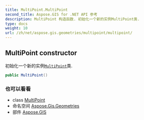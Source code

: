 ```yaml
---
title: MultiPoint.MultiPoint
second_title: Aspose.GIS for .NET API 参考
description: MultiPoint 构造函数. 初始化一个新的实例MultiPoint类.
type: docs
weight: 10
url: /zh/net/aspose.gis.geometries/multipoint/multipoint/
---
```

## MultiPoint constructor

初始化一个新的实例[`MultiPoint`](../)类.

```csharp
public MultiPoint()
```

### 也可以看看

* class [MultiPoint](../)
* 命名空间 [Aspose.Gis.Geometries](../../multipoint/)
* 部件 [Aspose.GIS](../../../)


